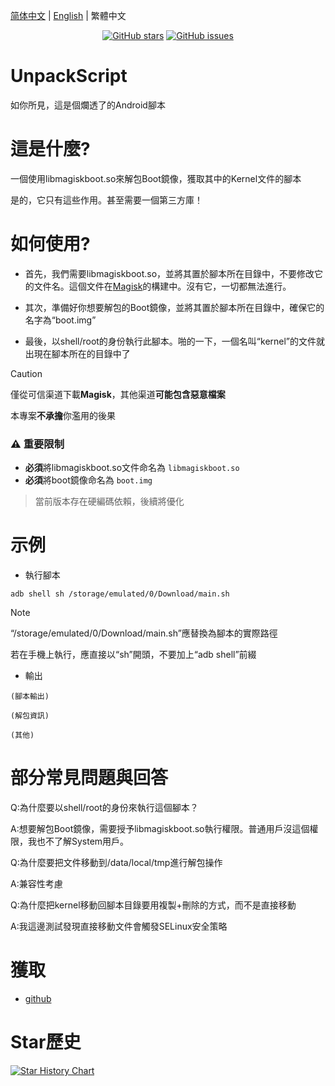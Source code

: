 [简体中文](./README.md) | [English](./README_EN.md) | 繁體中文

<div align="center">
<a href="https://github.com/hfhhfhzx/UnpackScript/stargazers"><img alt="GitHub stars" src="https://img.shields.io/github/stars/hfhhfhzx/UnpackScript?label=stars"></a>
<a href="https://github.com/hfhhfhzx/UnpackScript/issues"><img alt="GitHub issues" src="https://img.shields.io/github/issues/hfhhfhzx/UnpackScript"></a>
</div>


# UnpackScript
如你所見，這是個爛透了的Android腳本

# 這是什麼?
一個使用libmagiskboot.so來解包Boot鏡像，獲取其中的Kernel文件的腳本

是的，它只有這些作用。甚至需要一個第三方庫！

# 如何使用?
- 首先，我們需要libmagiskboot.so，並將其置於腳本所在目錄中，不要修改它的文件名。這個文件在[Magisk](https://github.com/topjohnwu/Magisk)的構建中。沒有它，一切都無法進行。

- 其次，準備好你想要解包的Boot鏡像，並將其置於腳本所在目錄中，確保它的名字為“boot.img”

- 最後，以shell/root的身份執行此腳本。啪的一下，一個名叫“kernel”的文件就出現在腳本所在的目錄中了

> [!Caution]
> 僅從可信渠道下載**Magisk**，其他渠道**可能包含惡意檔案**
> 
> 本專案**不承擔**你濫用的後果

### ⚠️ 重要限制
- **必須**將libmagiskboot.so文件命名為 `libmagiskboot.so` 
- **必須**將boot鏡像命名為 `boot.img` 
> 當前版本存在硬編碼依賴，後續將優化

# 示例
- 執行腳本
```shell
adb shell sh /storage/emulated/0/Download/main.sh
```
> [!Note]
>
> “/storage/emulated/0/Download/main.sh”應替換為腳本的實際路徑
>
>若在手機上執行，應直接以“sh”開頭，不要加上“adb shell”前綴

- 輸出
```
(腳本輸出)

(解包資訊)

(其他)
```

# 部分常見問題與回答
Q:為什麼要以shell/root的身份來執行這個腳本？

A:想要解包Boot鏡像，需要授予libmagiskboot.so執行權限。普通用戶沒這個權限，我也不了解System用戶。

Q:為什麼要把文件移動到/data/local/tmp進行解包操作

A:兼容性考慮

Q:為什麼把kernel移動回腳本目錄要用複製+刪除的方式，而不是直接移動

A:我這邊測試發現直接移動文件會觸發SELinux安全策略

# 獲取
- [github](./Script)

# Star歷史
<a href="https://www.star-history.com/#hfhhfhzx/UnpackScript&Timeline">
 <picture>
   <source media="(prefers-color-scheme: dark)" srcset="https://api.star-history.com/svg?repos=hfhhfhzx/UnpackScript&type=Timeline&theme=dark" />
   <source media="(prefers-color-scheme: light)" srcset="https://api.star-history.com/svg?repos=hfhhfhzx/UnpackScript&type=Timeline" />
   <img alt="Star History Chart" src="https://api.star-history.com/svg?repos=hfhhfhzx/UnpackScript&type=Timeline" />
 </picture>
</a>
